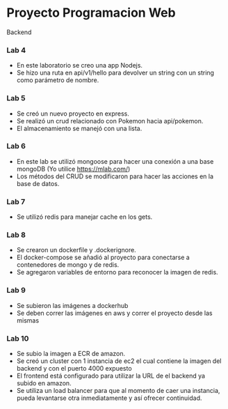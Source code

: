 # Proyecto Programacion Web
Backend


### Lab 4
- En este laboratorio se creo una app Nodejs.
- Se hizo una ruta en api/v1/hello para devolver un string con un string como parámetro de nombre.

### Lab 5
- Se creó un nuevo proyecto en express.
- Se realizó un crud relacionado con Pokemon hacia api/pokemon.
- El almacenamiento se manejó con una lista.

### Lab 6
- En este lab se utilizó mongoose para hacer una conexión a una base mongoDB (Yo utilice https://mlab.com/)
- Los métodos del CRUD se modificaron para hacer las acciones en la base de datos.

### Lab 7
- Se utilizó redis para manejar cache en los gets.

### Lab 8
- Se crearon un dockerfile y .dockerignore.
- El docker-compose se añadió al proyecto para conectarse a contenedores de mongo y de redis.
- Se agregaron variables de entorno para reconocer la imagen de redis.

### Lab 9
- Se subieron las imágenes a dockerhub
- Se deben correr las imágenes en aws y correr el proyecto desde las mismas

### Lab 10
- Se subio la imagen a ECR de amazon.
- Se creó un cluster con 1 instancia de ec2 el cual contiene la imagen del backend y con el puerto 4000 expuesto
- El frontend está configurado para utilizar la URL de el backend ya subido en amazon.
- Se utiliza un load balancer para que al momento de caer una instancia, pueda levantarse otra inmediatamente y así ofrecer continuidad.
